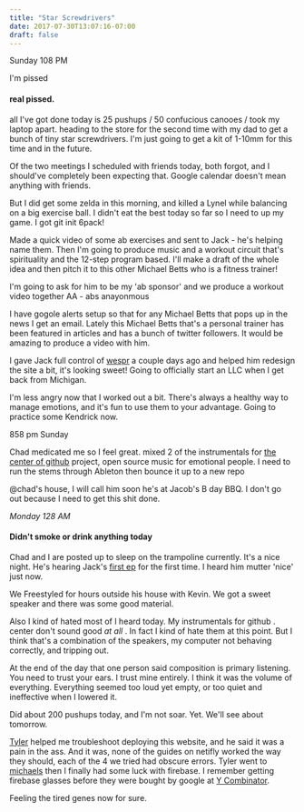 ```yaml
---
title: "Star Screwdrivers"
date: 2017-07-30T13:07:16-07:00
draft: false
---
```


Sunday 108 PM

I'm pissed
#### real pissed.

all I've got done today is 25 pushups / 50 confucious canooes / took my laptop apart.
heading to the store for the second time with my dad to get a bunch of tiny star screwdrivers. I'm just going to get a kit of 1-10mm for this time and in the future.

Of the two meetings I scheduled with friends today, both forgot, and I should've completely been expecting that.
Google calendar doesn't mean anything with friends.

But I did get some zelda in this morning, and killed a Lynel while balancing on a big exercise ball. I didn't eat the best today so far so I need to up my game. I got git init 6pack!

Made a quick video of some ab exercises and sent to Jack - he's helping name them. Then I'm going to produce music and a workout circuit that's spirituality and the 12-step program based. I'll make a draft of the whole idea and then pitch it to this other Michael Betts who is a fitness trainer!

I'm going to ask for him to be my 'ab sponsor' and we produce a workout video together
AA - abs anayonmous

I have gogole alerts setup so that for any Michael Betts that pops up in the news I get an email. Lately this Michael Betts that's a personal trainer has been featured in articles and has a bunch of twitter followers. It would be amazing to produce a video with him.

I gave Jack full control of [wespr](https://wespr.org) a couple days ago and helped him redesign the site a bit, it's looking sweet! Going to officially start an LLC when I get back from Michigan.

I'm less angry now that I worked out a bit. There's always a healthy way to manage emotions, and it's fun to use them to your advantage. Going to practice some Kendrick now.


858 pm Sunday

Chad medicated me so I feel great.
mixed 2 of the instrumentals for [the center of github]() project, open source music for emotional people.
I need to run the stems through Ableton then bounce it up to a new repo

@chad's house, I will call him soon he's at Jacob's B day BBQ. I don't go out because I need to get this shit done.


*Monday 128 AM*

#### Didn't smoke or drink anything today

Chad and I are posted up to sleep on the trampoline currently. It's a nice night. He's hearing Jack's [first ep](https://wespr.org) for the first time. I heard him mutter 'nice' just now.


We Freestyled for hours outside his house with Kevin. We got a sweet speaker and there was some good material.

Also I kind of hated most of I heard today. My instrumentals for github . center don't sound good *at all* . In fact I kind of hate them at this point. But I think that's a combination of the speakers, my computer not behaving correctly, and tripping out.

At the end of the day that one person said composition is primary listening. You need to trust your ears. I trust mine entirely. I think it was the volume of everything. Everything seemed too loud yet empty, or too quiet and ineffective when I lowered it.

Did about 200 pushups today, and I'm not soar. Yet. We'll see about tomorrow.


[Tyler]() helped me troubleshoot deploying this website, and he said it was a pain in the ass. And it was, none of the guides on netifly worked the way they should, each of the 4 we tried had obscure errors. Tyler went to [michaels]() then I finally had some luck with firebase. I remember getting firebase glasses before they were bought by google at [Y Combinator]().

Feeling the tired genes now for sure.  
